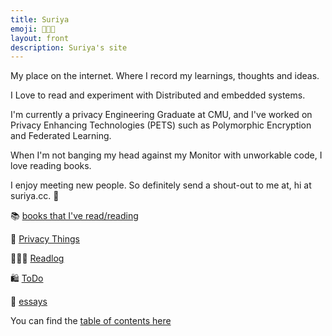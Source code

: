 ```yaml
---
title: Suriya
emoji: 🧑🏻‍💻
layout: front
description: Suriya's site
---
```


My place on the internet. Where I record my learnings, thoughts and ideas.

I Love to read and experiment with Distributed and embedded systems.

I'm currently a privacy Engineering Graduate at CMU, and I've worked on Privacy Enhancing Technologies (PETS) such as Polymorphic Encryption and Federated
Learning.

When I'm not banging my head against my Monitor with unworkable code, I love reading books. 

I enjoy meeting new people. So definitely send a shout-out to me at, hi at suriya.cc. 🙂

📚  [books that I've read/reading](/books)

🚪 [Privacy Things](privacy)

🧑🏻‍🏫 [Readlog](/readlog)

🛍 [ToDo](/todo)

📜   [essays](/essays)

You can find the [table of contents here](/toc)





